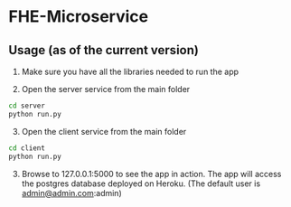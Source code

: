 # FHE-Microservice

## Usage (as of the current version)

1. Make sure you have all the libraries needed to run the app 

2. Open the server service
from the main folder
```bash
cd server
python run.py
```

3. Open the client service
from the main folder
```bash
cd client
python run.py
```

3. Browse to 127.0.0.1:5000 to see the app in action. The app will access the postgres database deployed on Heroku. (The default user is admin@admin.com:admin)
